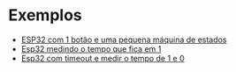 # Exemplos

* [ESP32 com 1 botão e uma pequena máquina de estados](https://wokwi.com/projects/356008627830307841)
* [Esp32 medindo o tempo que fica em 1](https://wokwi.com/projects/356008627830307841)
* [Esp32 com timeout e medir o tempo de 1 e 0](https://wokwi.com/projects/356008627830307841)
